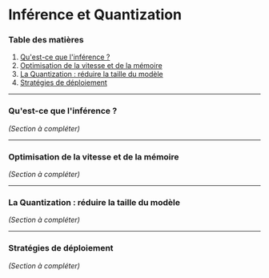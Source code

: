 # Inférence et Quantization

### Table des matières

1. [Qu'est-ce que l'inférence ?](#quest-ce-que-linférence-)
2. [Optimisation de la vitesse et de la mémoire](#optimisation-de-la-vitesse-et-de-la-mémoire)
3. [La Quantization : réduire la taille du modèle](#la-quantization--réduire-la-taille-du-modèle)
4. [Stratégies de déploiement](#stratégies-de-déploiement)

---

### Qu'est-ce que l'inférence ?
*(Section à compléter)*

---

### Optimisation de la vitesse et de la mémoire
*(Section à compléter)*

---

### La Quantization : réduire la taille du modèle
*(Section à compléter)*

---

### Stratégies de déploiement
*(Section à compléter)*

